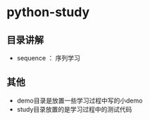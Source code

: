 # python-study

## 目录讲解
- sequence ： 序列学习

## 其他

- demo目录是放置一些学习过程中写的小demo
- study目录放置的是学习过程中的测试代码
